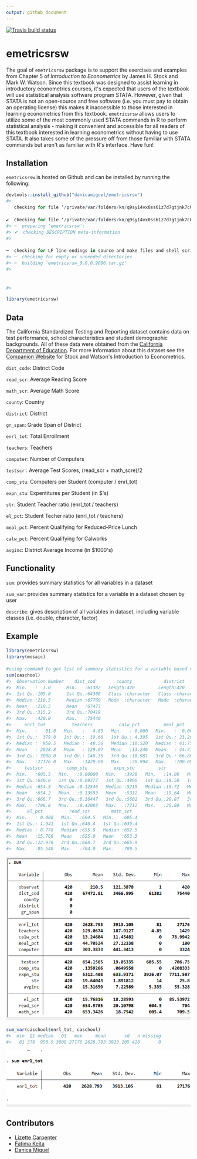 ```yaml
---
output: github_document
---
```


<!-- README.md is generated from README.Rmd. Please edit that file -->
<!-- badges: start -->
[![Travis build status](https://travis-ci.org/danicamiguel/emetricsrsw.svg?branch=master)](https://travis-ci.org/danicamiguel/emetricsrsw)
<!-- badges: end -->



# emetricsrsw

The goal of `emetricsrsw` package is to support the exercises and examples from Chapter 5 of *Introduction to Econometrics* by James H. Stock and Mark W. Watson. Since this textbook was designed to assist learning in introductory econometrics courses, it's expected that users of the textbook will use statistical analysis software program STATA. However, given that STATA is not an open-source and free software (i.e. you must pay to obtain an operating license) this makes it inaccessible to those interested in learning econometrics from this textbook. `emetricsrsw` allows users to utilize some of the most commonly used STATA commands in R to perform statistical analysis - making it convenient and accessible for all readers of this textbook interested in learning econometrics without having to use STATA. It also takes some of the pressure off from those familiar with STATA commands but aren't as familiar with R's interface. Have fun!

## Installation

`emetricsrsw` is hosted on Github and can be installed by running the following: 

```r
devtools::install_github("danicamiguel/emetricsrsw")
#>   
   checking for file ‘/private/var/folders/kn/q9sy14vx0ss61z7d7gtjnk7c0000gn/T/RtmpIBjYqf/remotes11b7f4aab12e5/danicamiguel-emetricsrsw-b41d048/DESCRIPTION’ ...
  
✔  checking for file ‘/private/var/folders/kn/q9sy14vx0ss61z7d7gtjnk7c0000gn/T/RtmpIBjYqf/remotes11b7f4aab12e5/danicamiguel-emetricsrsw-b41d048/DESCRIPTION’
#> ─  preparing ‘emetricsrsw’:
#> ✔  checking DESCRIPTION meta-information
#> 
  
─  checking for LF line-endings in source and make files and shell scripts
#> ─  checking for empty or unneeded directories
#> ─  building ‘emetricsrsw_0.0.0.9000.tar.gz’
#> 
  
   
#> 
```


```r
library(emetricsrsw)
```

## Data

The California Standardized Testing and Reporting dataset contains data on test performance, school characteristics and student demographic backgrounds. All of these data were obtained from the [California Department of Education](http://www.cde.ca.gov). For more information about this dataset see the [Companion Website](https://wps.pearsoned.com/aw_stock_ie_3/178/45691/11696965.cw/index.html) for Stock and Watson's Introduction to Econometrics. 

`dist_code`: District Code

`read_scr`: Average Reading Score

`math_scr`: Average Math Score

`county`: Country 

`district`: District

`gr_span`: Grade Span of District

`enrl_tot`: Total Enrollment

`teachers`: Teachers

`computer`: Number of Computers

`testscr` : Average Test Scores, (read_scr + math_scre)/2

`comp_stu`: Computers per Student (computer / enrl_tot)

`expn_stu`: Expentitures per Student (in $'s)

`str`: Student Teacher ratio (enrl_tot / teachers)

`el_pct`: Student Techer ratio (enrl_tot / teachers)

`meal_pct`: Percent Qualifying for Reduced-Price Lunch 

`calw_pct`: Percent Qualifying for Calworks

`avginc`: District Average Income (in $1000's)

## Functionality

`sum`: provides summary statistics for all variables in a dataset

`sum_var`: provides summary statistics for a variable in a dataset chosen by user

`describe`: gives description of all variables in dataset, including variable classes (i.e. double, character, factor)


## Example


```r
library(emetricsrsw)
library(mosaic)

#using command to get list of summary statistics for a variable based on user input, also known as 'sum' in STATA
sum(caschool)
#>  Observation Number    dist_cod        county            district           gr_span         
#>  Min.   :  1.0      Min.   :61382   Length:420         Length:420         Length:420        
#>  1st Qu.:105.8      1st Qu.:64308   Class :character   Class :character   Class :character  
#>  Median :210.5      Median :67760   Mode  :character   Mode  :character   Mode  :character  
#>  Mean   :210.5      Mean   :67473                                                           
#>  3rd Qu.:315.2      3rd Qu.:70419                                                           
#>  Max.   :420.0      Max.   :75440                                                           
#>     enrl_tot          teachers          calw_pct         meal_pct         computer     
#>  Min.   :   81.0   Min.   :   4.85   Min.   : 0.000   Min.   :  0.00   Min.   :   0.0  
#>  1st Qu.:  379.0   1st Qu.:  19.66   1st Qu.: 4.395   1st Qu.: 23.28   1st Qu.:  46.0  
#>  Median :  950.5   Median :  48.56   Median :10.520   Median : 41.75   Median : 117.5  
#>  Mean   : 2628.8   Mean   : 129.07   Mean   :13.246   Mean   : 44.71   Mean   : 303.4  
#>  3rd Qu.: 3008.0   3rd Qu.: 146.35   3rd Qu.:18.981   3rd Qu.: 66.86   3rd Qu.: 375.2  
#>  Max.   :27176.0   Max.   :1429.00   Max.   :78.994   Max.   :100.00   Max.   :3324.0  
#>     testscr         comp_stu          expn_stu         str            avginc      
#>  Min.   :605.5   Min.   :0.00000   Min.   :3926   Min.   :14.00   Min.   : 5.335  
#>  1st Qu.:640.0   1st Qu.:0.09377   1st Qu.:4906   1st Qu.:18.58   1st Qu.:10.639  
#>  Median :654.5   Median :0.12546   Median :5215   Median :19.72   Median :13.728  
#>  Mean   :654.2   Mean   :0.13593   Mean   :5312   Mean   :19.64   Mean   :15.317  
#>  3rd Qu.:666.7   3rd Qu.:0.16447   3rd Qu.:5601   3rd Qu.:20.87   3rd Qu.:17.629  
#>  Max.   :706.8   Max.   :0.42083   Max.   :7712   Max.   :25.80   Max.   :55.328  
#>      el_pct          read_scr        math_scr    
#>  Min.   : 0.000   Min.   :604.5   Min.   :605.4  
#>  1st Qu.: 1.941   1st Qu.:640.4   1st Qu.:639.4  
#>  Median : 8.778   Median :655.8   Median :652.5  
#>  Mean   :15.768   Mean   :655.0   Mean   :653.3  
#>  3rd Qu.:22.970   3rd Qu.:668.7   3rd Qu.:665.9  
#>  Max.   :85.540   Max.   :704.0   Max.   :709.5
```

![Summary of caschool dataset from STATA.](sum_caschool.png)


```r
sum_var(caschool$enrl_tot, caschool)
#>  min  Q1 median   Q3   max     mean       sd   n missing
#>   81 379  950.5 3008 27176 2628.793 3913.105 420       0
```

![Summary of enrollment variable from STATA.](sum_enrollment.png)

## Contributors

- [Lizette Carpenter](https://github.com/lcarpenter20)
- [Fatima Keita](https://github.com/fatimak98)
- [Danica Miguel](https://github.com/danicamiguel)
